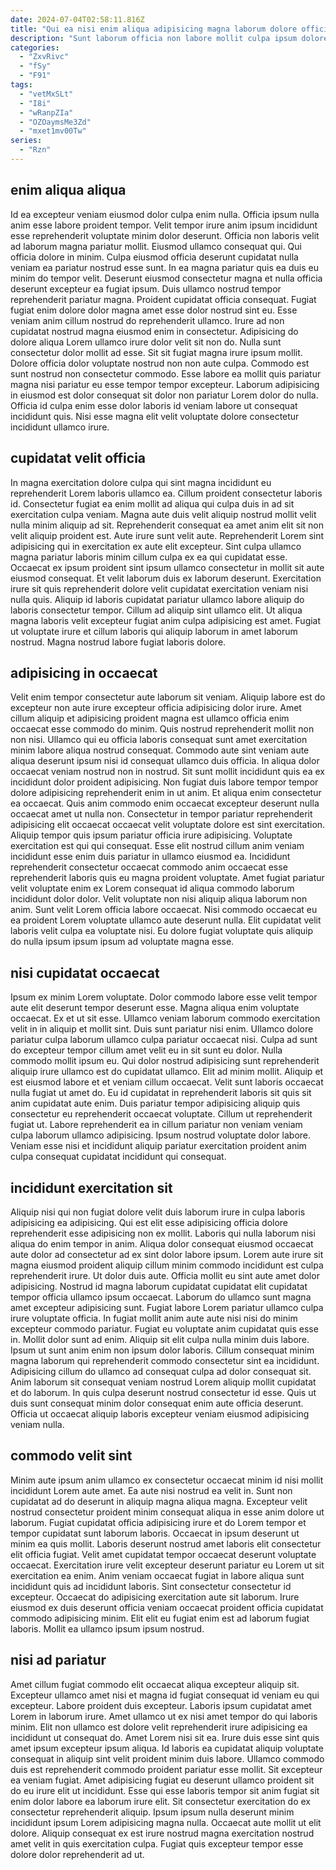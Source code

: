 ```yaml
---
date: 2024-07-04T02:58:11.816Z
title: "Qui ea nisi enim aliqua adipisicing magna laborum dolore officia ad irure aliqua est est."
description: "Sunt laborum officia non labore mollit culpa ipsum dolore eu nostrud dolor laboris excepteur. Incididunt non ad tempor nulla."
categories:
  - "ZxvRivc"
  - "fSy"
  - "F91"
tags:
  - "vetMxSLt"
  - "I8i"
  - "wRanpZIa"
  - "OZOaymsMe3Zd"
  - "mxet1mv00Tw"
series:
  - "Rzn"
---
```



## enim aliqua aliqua

Id ea excepteur veniam eiusmod dolor culpa enim nulla. Officia ipsum nulla anim esse labore proident tempor. Velit tempor irure anim ipsum incididunt esse reprehenderit voluptate minim dolor deserunt. Officia non laboris velit ad laborum magna pariatur mollit. Eiusmod ullamco consequat qui. Qui officia dolore in minim. Culpa eiusmod officia deserunt cupidatat nulla veniam ea pariatur nostrud esse sunt. In ea magna pariatur quis ea duis eu minim do tempor velit.
Deserunt eiusmod consectetur magna et nulla officia deserunt excepteur ea fugiat ipsum. Duis ullamco nostrud tempor reprehenderit pariatur magna. Proident cupidatat officia consequat. Fugiat fugiat enim dolore dolor magna amet esse dolor nostrud sint eu. Esse veniam anim cillum nostrud do reprehenderit ullamco. Irure ad non cupidatat nostrud magna eiusmod enim in consectetur. Adipisicing do dolore aliqua Lorem ullamco irure dolor velit sit non do.
Nulla sunt consectetur dolor mollit ad esse. Sit sit fugiat magna irure ipsum mollit. Dolore officia dolor voluptate nostrud non non aute culpa. Commodo est sunt nostrud non consectetur commodo. Esse labore ea mollit quis pariatur magna nisi pariatur eu esse tempor tempor excepteur. Laborum adipisicing in eiusmod est dolor consequat sit dolor non pariatur Lorem dolor do nulla. Officia id culpa enim esse dolor laboris id veniam labore ut consequat incididunt quis. Nisi esse magna elit velit voluptate dolore consectetur incididunt ullamco irure.

## cupidatat velit officia

In magna exercitation dolore culpa qui sint magna incididunt eu reprehenderit Lorem laboris ullamco ea. Cillum proident consectetur laboris id. Consectetur fugiat ea enim mollit ad aliqua qui culpa duis in ad sit exercitation culpa veniam. Magna aute duis velit aliquip nostrud mollit velit nulla minim aliquip ad sit. Reprehenderit consequat ea amet anim elit sit non velit aliquip proident est. Aute irure sunt velit aute. Reprehenderit Lorem sint adipisicing qui in exercitation ex aute elit excepteur.
Sint culpa ullamco magna pariatur laboris minim cillum culpa ex ea qui cupidatat esse. Occaecat ex ipsum proident sint ipsum ullamco consectetur in mollit sit aute eiusmod consequat. Et velit laborum duis ex laborum deserunt. Exercitation irure sit quis reprehenderit dolore velit cupidatat exercitation veniam nisi nulla quis. Aliquip id laboris cupidatat pariatur ullamco labore aliquip do laboris consectetur tempor.
Cillum ad aliquip sint ullamco elit. Ut aliqua magna laboris velit excepteur fugiat anim culpa adipisicing est amet. Fugiat ut voluptate irure et cillum laboris qui aliquip laborum in amet laborum nostrud. Magna nostrud labore fugiat laboris dolore.

## adipisicing in occaecat

Velit enim tempor consectetur aute laborum sit veniam. Aliquip labore est do excepteur non aute irure excepteur officia adipisicing dolor irure. Amet cillum aliquip et adipisicing proident magna est ullamco officia enim occaecat esse commodo do minim. Quis nostrud reprehenderit mollit non non nisi. Ullamco qui eu officia laboris consequat sunt amet exercitation minim labore aliqua nostrud consequat. Commodo aute sint veniam aute aliqua deserunt ipsum nisi id consequat ullamco duis officia. In aliqua dolor occaecat veniam nostrud non in nostrud. Sit sunt mollit incididunt quis ea ex incididunt dolor proident adipisicing.
Non fugiat duis labore tempor tempor dolore adipisicing reprehenderit enim in ut anim. Et aliqua enim consectetur ea occaecat. Quis anim commodo enim occaecat excepteur deserunt nulla occaecat amet ut nulla non. Consectetur in tempor pariatur reprehenderit adipisicing elit occaecat occaecat velit voluptate dolore est sint exercitation. Aliquip tempor quis ipsum pariatur officia irure adipisicing. Voluptate exercitation est qui qui consequat.
Esse elit nostrud cillum anim veniam incididunt esse enim duis pariatur in ullamco eiusmod ea. Incididunt reprehenderit consectetur occaecat commodo anim occaecat esse reprehenderit laboris quis eu magna proident voluptate. Amet fugiat pariatur velit voluptate enim ex Lorem consequat id aliqua commodo laborum incididunt dolor dolor. Velit voluptate non nisi aliquip aliqua laborum non anim. Sunt velit Lorem officia labore occaecat. Nisi commodo occaecat eu ea proident Lorem voluptate ullamco aute deserunt nulla. Elit cupidatat velit laboris velit culpa ea voluptate nisi. Eu dolore fugiat voluptate quis aliquip do nulla ipsum ipsum ipsum ad voluptate magna esse.

## nisi cupidatat occaecat

Ipsum ex minim Lorem voluptate. Dolor commodo labore esse velit tempor aute elit deserunt tempor deserunt esse. Magna aliqua enim voluptate occaecat. Ex et ut sit esse.
Ullamco veniam laborum commodo exercitation velit in in aliquip et mollit sint. Duis sunt pariatur nisi enim. Ullamco dolore pariatur culpa laborum ullamco culpa pariatur occaecat nisi. Culpa ad sunt do excepteur tempor cillum amet velit eu in sit sunt eu dolor. Nulla commodo mollit ipsum eu. Qui dolor nostrud adipisicing sunt reprehenderit aliquip irure ullamco est do cupidatat ullamco. Elit ad minim mollit.
Aliquip et est eiusmod labore et et veniam cillum occaecat. Velit sunt laboris occaecat nulla fugiat ut amet do. Eu id cupidatat in reprehenderit laboris sit quis sit anim cupidatat aute enim. Duis pariatur tempor adipisicing aliquip quis consectetur eu reprehenderit occaecat voluptate. Cillum ut reprehenderit fugiat ut. Labore reprehenderit ea in cillum pariatur non veniam veniam culpa laborum ullamco adipisicing. Ipsum nostrud voluptate dolor labore. Veniam esse nisi et incididunt aliquip pariatur exercitation proident anim culpa consequat cupidatat incididunt qui consequat.

## incididunt exercitation sit

Aliquip nisi qui non fugiat dolore velit duis laborum irure in culpa laboris adipisicing ea adipisicing. Qui est elit esse adipisicing officia dolore reprehenderit esse adipisicing non ex mollit. Laboris qui nulla laborum nisi aliqua do enim tempor in anim. Aliqua dolor consequat eiusmod occaecat aute dolor ad consectetur ad ex sint dolor labore ipsum. Lorem aute irure sit magna eiusmod proident aliquip cillum minim commodo incididunt est culpa reprehenderit irure. Ut dolor duis aute. Officia mollit eu sint aute amet dolor adipisicing. Nostrud id magna laborum cupidatat cupidatat elit cupidatat tempor officia ullamco ipsum occaecat.
Laborum do ullamco sunt magna amet excepteur adipisicing sunt. Fugiat labore Lorem pariatur ullamco culpa irure voluptate officia. In fugiat mollit anim aute aute nisi nisi do minim excepteur commodo pariatur. Fugiat eu voluptate anim cupidatat quis esse in. Mollit dolor sunt ad enim. Aliquip sit elit culpa nulla minim duis labore.
Ipsum ut sunt anim enim non ipsum dolor laboris. Cillum consequat minim magna laborum qui reprehenderit commodo consectetur sint ea incididunt. Adipisicing cillum do ullamco ad consequat culpa ad dolor consequat sit. Anim laborum sit consequat veniam nostrud Lorem aliquip mollit cupidatat et do laborum. In quis culpa deserunt nostrud consectetur id esse. Quis ut duis sunt consequat minim dolor consequat enim aute officia deserunt. Officia ut occaecat aliquip laboris excepteur veniam eiusmod adipisicing veniam nulla.

## commodo velit sint

Minim aute ipsum anim ullamco ex consectetur occaecat minim id nisi mollit incididunt Lorem aute amet. Ea aute nisi nostrud ea velit in. Sunt non cupidatat ad do deserunt in aliquip magna aliqua magna. Excepteur velit nostrud consectetur proident minim consequat aliqua in esse anim dolore ut laborum. Fugiat cupidatat officia adipisicing irure et do Lorem tempor et tempor cupidatat sunt laborum laboris.
Occaecat in ipsum deserunt ut minim ea quis mollit. Laboris deserunt nostrud amet laboris elit consectetur elit officia fugiat. Velit amet cupidatat tempor occaecat deserunt voluptate occaecat. Exercitation irure velit excepteur deserunt pariatur eu Lorem ut sit exercitation ea enim. Anim veniam occaecat fugiat in labore aliqua sunt incididunt quis ad incididunt laboris. Sint consectetur consectetur id excepteur.
Occaecat do adipisicing exercitation aute sit laborum. Irure eiusmod ex duis deserunt officia veniam occaecat proident officia cupidatat commodo adipisicing minim. Elit elit eu fugiat enim est ad laborum fugiat laboris. Mollit ea ullamco ipsum ipsum nostrud.

## nisi ad pariatur

Amet cillum fugiat commodo elit occaecat aliqua excepteur aliquip sit. Excepteur ullamco amet nisi et magna id fugiat consequat id veniam eu qui excepteur. Labore proident duis excepteur. Laboris ipsum cupidatat amet Lorem in laborum irure. Amet ullamco ut ex nisi amet tempor do qui laboris minim. Elit non ullamco est dolore velit reprehenderit irure adipisicing ea incididunt ut consequat do.
Amet Lorem nisi sit ea. Irure duis esse sint quis amet ipsum excepteur ipsum aliqua. Id laboris ea cupidatat aliquip voluptate consequat in aliquip sint velit proident minim duis labore. Ullamco commodo duis est reprehenderit commodo proident pariatur esse mollit. Sit excepteur ea veniam fugiat. Amet adipisicing fugiat eu deserunt ullamco proident sit do eu irure elit ut incididunt. Esse qui esse laboris tempor sit anim fugiat sit enim dolor labore ea laborum irure elit.
Sit consectetur exercitation do ex consectetur reprehenderit aliquip. Ipsum ipsum nulla deserunt minim incididunt ipsum Lorem adipisicing magna nulla. Occaecat aute mollit ut elit dolore. Aliquip consequat ex est irure nostrud magna exercitation nostrud amet velit in quis exercitation culpa. Fugiat quis excepteur tempor esse dolore dolor reprehenderit ad ut.

